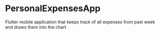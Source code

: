 # PersonalExpensesApp

Flutter mobile application that keeps track of all expenses from past week and draws them into the chart
